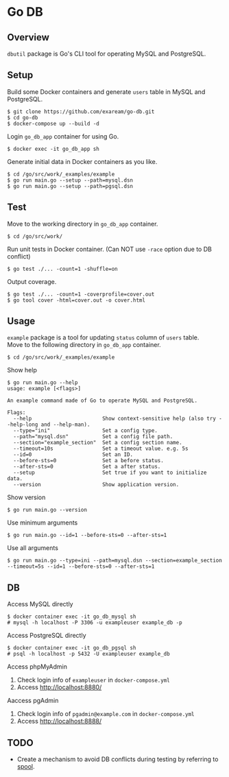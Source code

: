 # Go DB

## Overview
`dbutil` package is Go's CLI tool for operating MySQL and PostgreSQL.

## Setup
Build some Docker containers and generate `users` table in MySQL and PostgreSQL.
```shell
$ git clone https://github.com/exaream/go-db.git
$ cd go-db
$ docker-compose up --build -d
```
Login `go_db_app` container for using Go.
```shell
$ docker exec -it go_db_app sh
```
Generate initial data in Docker containers as you like.
```shell
$ cd /go/src/work/_examples/example
$ go run main.go --setup --path=mysql.dsn
$ go run main.go --setup --path=pgsql.dsn
```

## Test
Move to the working directory in `go_db_app` container.
```shell
$ cd /go/src/work/
```
Run unit tests in Docker container.
(Can NOT use `-race` option due to DB conflict)
```shell
$ go test ./... -count=1 -shuffle=on
```
Output coverage.
```shell
$ go test ./... -count=1 -coverprofile=cover.out
$ go tool cover -html=cover.out -o cover.html
```

## Usage
`example` package is a tool for updating `status` column of `users` table.  
Move to the following directory in `go_db_app` container.
```shell
$ cd /go/src/work/_examples/example
```
Show help
```shell
$ go run main.go --help
usage: example [<flags>]

An example command made of Go to operate MySQL and PostgreSQL.

Flags:
  --help                       Show context-sensitive help (also try --help-long and --help-man).
  --type="ini"                 Set a config type.
  --path="mysql.dsn"           Set a config file path.
  --section="example_section"  Set a config section name.
  --timeout=10s                Set a timeout value. e.g. 5s
  --id=0                       Set an ID.
  --before-sts=0               Set a before status.
  --after-sts=0                Set a after status.
  --setup                      Set true if you want to initialize data.
  --version                    Show application version.

```

Show version
```shell
$ go run main.go --version
```

Use minimum arguments
```shell
$ go run main.go --id=1 --before-sts=0 --after-sts=1
```

Use all arguments
```shell
$ go run main.go --type=ini --path=mysql.dsn --section=example_section --timeout=5s --id=1 --before-sts=0 --after-sts=1
```

## DB

Access MySQL directly
```shell
$ docker container exec -it go_db_mysql sh
# mysql -h localhost -P 3306 -u exampleuser example_db -p
```

Access PostgreSQL directly
```shell
$ docker container exec -it go_db_pgsql sh
# psql -h localhost -p 5432 -U exampleuser example_db
```

Access phpMyAdmin
1. Check login info of `exampleuser` in `docker-compose.yml`
2. Access [http://localhost:8880/](http://localhost:8880/)

Aaccess pgAdmin
1. Check login info of `pgadmin@example.com` in `docker-compose.yml`
2. Access [http://localhost:8888/](http://localhost:8888/)

## TODO
* Create a mechanism to avoid DB conflicts during testing by referring to [spool](https://github.com/cloudspannerecosystem/spool).
